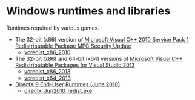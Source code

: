 # Windows runtimes and libraries

Runtimes required by various games.

* The 32-bit (x86) version of [Microsoft Visual C++ 2010 Service Pack 1 Redistributable Package MFC Security Update](https://www.microsoft.com/en-sg/download/details.aspx?id=26999)
  * [vcredist_x86_2010](vcredist_x86_2010.exe)
* The 32-bit (x86) and 64-bit (x64) versions of [Microsoft Visual C++ Redistributable Packages for Visual Studio 2013](https://www.microsoft.com/en-sg/download/details.aspx?id=40784)
  * [vcredist_x86_2013](vcredist_x86_2013.exe)
  * [vcredist_x64_2013](vcredist_x64_2013.exe)
* [DirectX 9 End-User Runtimes (June 2010)](https://www.microsoft.com/en-us/download/details.aspx?id=8109)
  * [directx_Jun2010_redist.exe](directx_Jun2010_redist.exe)